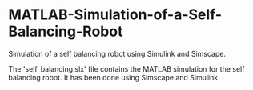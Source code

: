# MATLAB-Simulation-of-a-Self-Balancing-Robot
Simulation of a self balancing robot using Simulink and Simscape.

 The 'self_balancing.slx' file contains the MATLAB simulation for the self balancing robot. It has been done using Simscape and Simulink.
